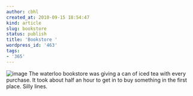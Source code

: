 ```yaml
---
author: cbhl
created_at: 2010-09-15 18:54:47
kind: article
slug: bookstore
status: publish
title: 'Bookstore '
wordpress_id: '463'
tags:
- '365'
---
```


![image](http://images.azuresky.ca/blog/wp-content/uploads/2010/09/wpid-IMG_20100915_155027.jpg)
The waterloo bookstore was giving a can of iced tea with every purchase.
It took about half an hour to get in to buy something in the first
place. Silly lines.
